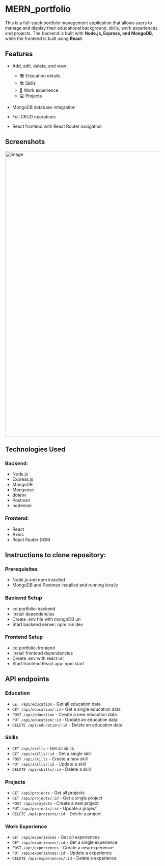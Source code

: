 # MERN_portfolio

This is a full-stack portfolio management application that allows users to manage and display their educational background, skills, work experiences, and projects. The backend is built with **Node.js, Express, and MongoDB**, while the frontend is built using **React**.

## Features

- Add, edit, delete, and view:
  - 📚 Education details
  - 🛠️ Skills
  - 💼 Work experience
  - 💻 Projects

- MongoDB database integration
- Full CRUD operations
- React frontend with React Router navigation

## Screenshots
<img width="926" alt="image" src="https://github.com/user-attachments/assets/c6acd4d0-e2e1-412f-a546-cc1e5e7c3127" />


## Technologies Used

### Backend:
- Node.js
- Express.js
- MongoDB
- Mongoose
- dotenv
- Postman
- nodemon

### Frontend:
- React
- Axios
- React Router DOM


## Instructions to clone repository: 

### Prerequisites
- Node.js and npm installed
- MongoDB and Postman installed and running locally
### Backend Setup
- cd portfolio-backend
- Install dependencies
- Create .env file with mongoDB uri
- Start backend server: npm run dev
### Frontend Setup
- cd portfolio-frontend
- Install frontend dependencies
- Create .env with react url
- Start frontend React app: npm start


## API endpoints

### Education

- `GET /api/education` - Get all education data
- `GET /api/education/:id` - Get a single education data
- `POST /api/education` - Create a new education data
- `PUT /api/education/:id` - Update an education data
- `DELETE /api/education/:id` - Delete an education data

### Skills

- `GET /api/skills` - Get all skills
- `GET /api/skills/:id` - Get a single skill
- `POST /api/skills` - Create a new skill
- `PUT /api/skills/:id` - Update a skill
- `DELETE /api/skills/:id` - Delete a skill

### Projects

- `GET /api/projects` - Get all projects
- `GET /api/projects/:id` - Get a single project
- `POST /api/projects` - Create a new project
- `PUT /api/projects/:id` - Update a project
- `DELETE /api/projects/:id` - Delete a project

### Work Experience

- `GET /api/experiences` - Get all experiences
- `GET /api/experiences/:id` - Get a single experience
- `POST /api/experiences` - Create a new experience
- `PUT /api/experiences/:id` - Update a experience
- `DELETE /api/experiences/:id` - Delete a experience
